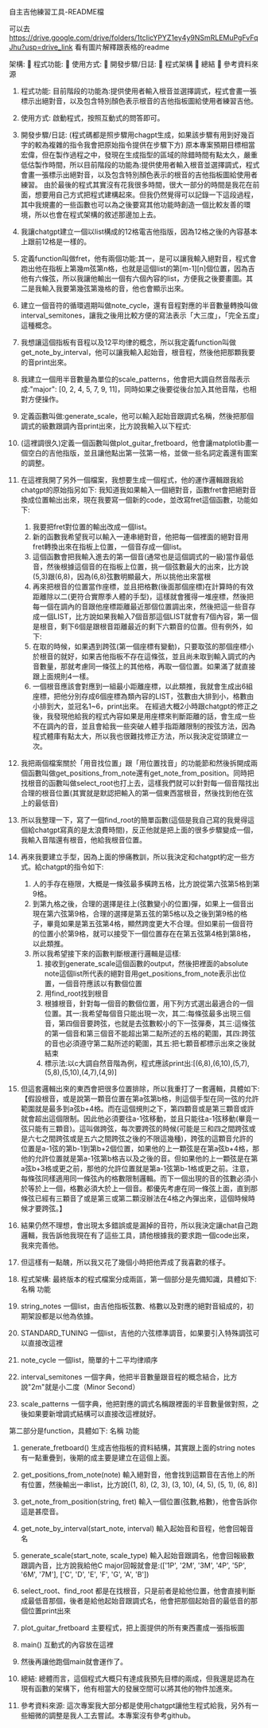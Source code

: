 自主吉他練習工具-README檔

可以去
https://drive.google.com/drive/folders/1tcIicYPYZ1ey4y9NSmRLEMuPgFvFqJhu?usp=drive_link
看有圖片解釋跟表格的readme

架構:
	程式功能:
	使用方式:
	開發步驟/日誌:
	程式架構
	總結
	參考資料來源

1.	程式功能:
目前階段的功能為:提供使用者輸入根音並選擇調式，程式會畫一張標示出絕對音，以及包含特別顏色表示根音的吉他指板圖給使用者練習吉他。


2.	使用方式:
啟動程式，按照互動式的問答即可。


3.	開發步驟/日誌:
(程式碼都是照步驟用chagpt生成，如果該步驟有用到好幾百字的較為複雜的指令我會把原始指令提供在步驟下方)
原本專案預期目標相當宏偉，但在製作過程之中，發現在生成指型的區域的除錯時間有點太久，嚴重低估製作時間，所以目前階段的功能為:提供使用者輸入根音並選擇調式，程式會畫一張標示出絕對音，以及包含特別顏色表示的根音的吉他指板圖給使用者練習。
由於最後的程式其實沒有花我很多時間，很大一部分的時間是我花在前面，想要用自己方式把程式建構起來。但我仍然覺得可以記錄一下這段過程，其中我規畫的一些函數也可以為之後要寫其他功能時創造一個比較友善的環境，所以也會在程式架構的敘述那邊加上去。

  1. 我讓chatgpt建立一個以list構成的12格電吉他指版，因為12格之後的內容基本上跟前12格是一樣的。
  2. 定義function叫做fret，他有兩個功能:其一，是可以讓我輸入絕對音，程式會跑出他在指板上第幾m弦第n格，也就是這個list的第[m-1][n]個位置，因為吉他有六條弦，所以我讓他輸出一個有六個內容的list，方便我之後要畫圖。其二是我輸入我要第幾弦第幾格的音，他也會顯示出來。
  3. 建立一個音符的循環週期叫做note_cycle，還有音程對應的半音數量轉換叫做interval_semitones，讓我之後用比較方便的寫法表示「大三度」，「完全五度」這種概念。
  4. 我想讓這個指板有音程以及12平均律的概念，所以我定義function叫做get_note_by_interval，他可以讓我輸入起始音，根音程，然後他把那顆我要的音print出來。
  5. 我建立一個用半音數量為單位的scale_patterns，他會把大調自然音階表示成:"major": [0, 2, 4, 5, 7, 9, 11]，同時如果之後要從後台加入其他音階，也相對方便操作。
  6. 定義函數叫做:generate_scale，他可以輸入起始音跟調式名稱，然後把那個調式的級數跟調內音print出來，比方說我輸入以下程式:
  7. (這裡調很久)定義一個函數叫做plot_guitar_fretboard，他會讓matplotlib畫一個空白的吉他指版，並且讓他點出第一弦第一格，並做一些名詞定義還有圖案的調整。
  8. 在這裡我開了另外一個檔案，我想要生成一個程式，他的運作邏輯跟我給chatgpt的原始指另如下:
     我知道我如果輸入一個絕對音，函數fret會把絕對音換成位置輸出出來，現在我要寫一個新的code，並改寫fret這個函數，功能如下:
     1. 我要把fret對位置的輸出改成一個list。
     2. 新的函數我希望我可以輸入一連串絕對音，他把每一個裡面的絕對音用fret轉換出來在指板上位置，一個音存成一個list。
     3. 這個函數會把我輸入進去的第一個音(通常也是這個調式的一級)當作最低音，然後根據這個音的在指板上位置，挑一個弦數最大的出來，比方說(5,3)跟(6,8)，因為(6,8)弦數明顯最大，所以挑他出來當根
     4. 再來把根音的位置當作座標，並且把格數(後面那個座標)在計算時的有效距離除以二(更符合實際季人體的手型)，這樣就會獲得一堆座標，然後把每一個在調內的音跟他座標距離最近那個位置調出來，然後把這一些音存成一個LIST，比方說如果我輸入7個音那這個LIST就會有7個內容，第一個是根音，剩下6個是跟根音距離最近的剩下六顆音的位置。但有例外，如下:
     5. 在取的時候，如果遇到跨弦(第一個座標有變動)，只要取弦的那個座標小於根音的就好，如果吉他指板不存在這條弦，並且尚未取到輸入調式的內音數量，那就考慮同一條弦上的其他格，再取一個位置。如果滿了就直接跟上面規則4一樣。
     6. 一個根音應該會對應到一組最小距離座標，以此類推，我就會生成出6組座標，把他分別存成6個座標為類內容的LIST，弦數由大排到小，格數由小排到大，並冠名1~6，print出來。
在經過大概2小時跟chatgpt的修正之後，我發現他給我的程式內容如果是用座標來判斷距離的話，會生成一些不在調內的音，並且會給我一些突破人體手指距離限制的按弦方法，因為程式體庫有點太大，所以我也很難找修正方法，所以我決定從頭建立一次。

  9. 我把兩個檔案關於「用音找位置」跟「用位置找音」的功能節和然後拆開成兩個函數叫做get_positions_from_note還有get_note_from_position。同時把找根音的函數叫做select_root也打上去，這樣我們就可以針對每一個音階找出合理的根音位置(其實就是默認把輸入的第一個東西當根音，然後找到他在弦上的最低音)
  10. 所以我整理一下，寫了一個find_root的簡單函數(這個是我自己寫的我覺得這個給chatgpt寫真的是太浪費時間)，反正他就是把上面的很多步驟變成一個，我輸入音階還有根音，他給我根音位置。
  11. 再來我要建立手型，因為上面的慘痛教訓，所以我決定和chatgpt約定一些方式。給chatgpt的指令如下:
        1. 人的手存在極限，大概是一條弦最多橫跨五格，比方說從第六弦第5格到第9格。
        2. 到第九格之後，合理的選擇是往上(弦數變小的位置)彈，如果上一個音出現在第六弦第9格，合理的選擇是第五弦的第5格以及之後到第9格的格子，畢竟如果是第五弦第4格，顯然跨度更大不合理。但如果前一個音符的位置小於第9格，就可以接受下一個位置存在在第五弦第4格到第8格，以此類推。
        3. 所以我希望接下來的函數判斷根運行邏輯是這樣:
            1. 接收到generate_scale這個函數的output，然後把裡面的absolute note這個list所代表的絕對音用get_positions_from_note表示出位置，一個音符應該以有數個位置
            2. 用find_root找到根音
            3. 根據根音，針對每一個音的數個位置，用下列方式選出最適合的一個位置。其一:我希望每個音只能出現一次，其二:每條弦最多出現三個音，第四個音要跨弦，也就是去弦數較小的下一弦彈奏，其三:這條弦的第一個音和第三個音不能超出第二點所述的五格的範圍，其四:跨弦的音也必須遵守第二點所述的範圍，其五:把七顆音都標示出來之後就結束
            4. 標示法:以c大調自然音階為例，程式應該print出:[(6,8),(6,10),(5,7),(5,8),(5,10),(4,7),(4,9)]
  12. 但這套邏輯出來的東西會把很多位置排除，所以我重打了一套邏輯，具體如下:
      【假設根音，或是說第一顆音位置在第a弦第b格，則這個手型在同一弦的允許範圍就是最多到a弦b+4格。而在這個規則之下，第四顆音或是第三顆音或許就會超出這個限制。因此他必須要往a-1弦移動，並且只能往a-1弦移動(畢竟一弦只能有三顆音)。這叫做跨弦，每次要跨弦的時候(可能是三和四之間跨弦或是六七之間跨弦或是五六之間跨弦之後的不限這幾種)，跨弦的這顆音允許的位置是a-1弦的第b-1到第b+2個位置，如果他的上一顆弦是在第a弦b+4格，那他的允許位置就是第a-1弦第b格吉以及之後的音。但如果他的上一顆弦是在第a弦b+3格或更之前，那他的允許位置就是第a-1弦第b-1格或更之前。注意，每條弦同樣適用同一條弦內的格數限制邏輯。而下一個出現的音的弦數必須小於等於上一個，格數必須大於上一個音。都優先考慮在同一條弦上面，直到那條弦已經有三顆音了或是第三或第二顆沒辦法在4格之內彈出來，這個時候時候才要跨弦。】
  13. 結果仍然不理想，會出現太多錯誤或是漏掉的音符，所以我決定讓chat自己跑邏輯，我告訴他我現在有了這些工具，請他根據我的要求跑一個code出來，我來完善他。
  14. 但這樣有一點醜，所以我又花了幾個小時把他弄成了我喜歡的樣子。


5.	程式架構:
最終版本的程式檔案分成兩區，第一個部分是先備知識，具體如下:
名稱	功能
  1. string_notes	一個list，由吉他指板弦數、格數以及對應的絕對音組成的，初期架設都是以他為依據。
  2. STANDARD_TUNING	一個list，吉他的六弦標準調音，如果要引入特殊調弦可以直接改這裡
  3. note_cycle	一個list，簡單的十二平均律順序
  4. interval_semitones	一個字典，他把半音數量跟音程的概念結合，比方說"2m"就是小二度（Minor Second）
  5. scale_patterns	一個字典，他把對應的調式名稱跟裡面的半音數量做對照，之後如果要新增調式結構可以直接改這裡就好。

第二部分是function，具體如下:
名稱	功能
  1. generate_fretboard()	生成吉他指板的資料結構，其實跟上面的string notes有一點重疊到，後期的成主要是建立在這個上面。
  2. get_positions_from_note(note)	輸入絕對音，他會找到這顆音在吉他上的所有位置，然後輸出一串list，比方說[(1, 8), (2, 3), (3, 10), (4, 5), (5, 1), (6, 8)]
  3. get_note_from_position(string, fret)	輸入一個位置(弦數,格數)，他會告訴你這是甚麼音。
  4. get_note_by_interval(start_note, interval)	輸入起始音和音程，他會回報音名
  5. generate_scale(start_note, scale_type)	輸入起始音跟調名，他會回報級數跟調內音，比方說我給他C major回報就會是:(['1P', '2M', '3M', '4P', '5P', '6M', '7M'], ['C', 'D', 'E', 'F', 'G', 'A', 'B'])
  6. select_root、find_root	都是在找根音，只是前者是給他位置，他會直接判斷成最低音那個，後者是給他起始音跟調式名，他會把那個起始音的最低音的那個位置print出來
  7. plot_guitar_fretboard	主要程式，把上面提供的所有東西畫成一張指板圖
  8. main()	互動式的內容放在這裡
  9. 然後再讓他跑個main就會運作了。


10.	總結:
總體而言，這個程式大概只有達成我預先目標的兩成，但我還是認為在現有函數的架構下，他有相當大的發展空間可以將其他的物件加進來。


11.	參考資料來源:
這次專案我大部分都是使用chatgpt讓他生程式給我，另外有一些細微的調整是我人工去嘗試。本專案沒有參考github。
